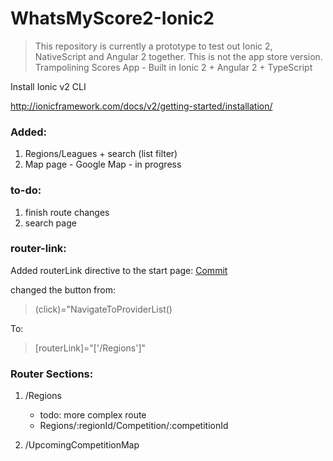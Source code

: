# WhatsMyScore2-Ionic2
>This repository is currently a prototype to test out Ionic 2, NativeScript and Angular 2 together. This is not the app store version. 
Trampolining Scores App - Built in Ionic 2 + Angular 2 + TypeScript 

Install Ionic v2 CLI

http://ionicframework.com/docs/v2/getting-started/installation/

### Added: 
1. Regions/Leagues + search (list filter)
2. Map page - Google Map - in progress 
 

### to-do: 
1. finish route changes 
2. search page


### router-link: 
Added routerLink directive to the start page: 
[Commit](https://github.com/matt4446/WhatsMyScore2-Ionic2/blob/58b59d5963b5c062d6dc049e6109c53d4e7d5b1e/app/pages/startPage/startPage.html)

changed the button from:
>(click)="NavigateToProviderList()


To:
>[routerLink]="['/Regions']"

### Router Sections: 
1. /Regions
    * todo: more complex route 
    * Regions/:regionId/Competition/:competitionId

2. /UpcomingCompetitionMap
